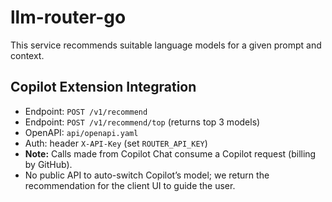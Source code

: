 # llm-router-go

This service recommends suitable language models for a given prompt and context.

## Copilot Extension Integration

- Endpoint: `POST /v1/recommend`
- Endpoint: `POST /v1/recommend/top` (returns top 3 models)
- OpenAPI: `api/openapi.yaml`
- Auth: header `X-API-Key` (set `ROUTER_API_KEY`)
- **Note:** Calls made from Copilot Chat consume a Copilot request (billing by GitHub).
- No public API to auto-switch Copilot’s model; we return the recommendation for the client UI to guide the user.

